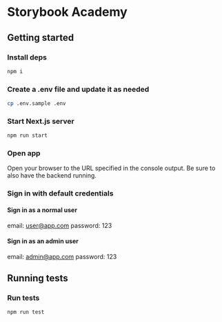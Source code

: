 # Storybook Academy

## Getting started

### Install deps

```sh
npm i
```

### Create a .env file and update it as needed

```sh
cp .env.sample .env
```

### Start Next.js server

```sh
npm run start
```

### Open app

Open your browser to the URL specified in the console output. Be sure to also have the backend running.

### Sign in with default credentials

#### Sign in as a normal user

email: user@app.com
password: 123


#### Sign in as an admin user

email: admin@app.com
password: 123

## Running tests

### Run tests

```sh
npm run test
```
